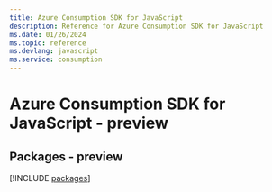```yaml
---
title: Azure Consumption SDK for JavaScript
description: Reference for Azure Consumption SDK for JavaScript
ms.date: 01/26/2024
ms.topic: reference
ms.devlang: javascript
ms.service: consumption
---
```

# Azure Consumption SDK for JavaScript - preview
## Packages - preview
[!INCLUDE [packages](consumption-index.md)]